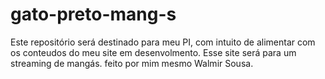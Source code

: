 # gato-preto-mang-s
Este repositório será destinado para meu PI, com intuito de alimentar com os conteudos do meu site em desenvolmento. Esse site será para um streaming de mangás. feito por mim mesmo Walmir Sousa. 
